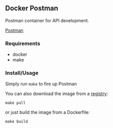 Docker Postman
--

Postman container for API development.

[Postman](https://www.getpostman.com/)

### Requirements

* docker
* make

### Install/Usage

Simply run `make` to fire up Postman

You can also download the image from a [registry](https://hub.docker.com/r/uridium/postman/):

    make pull

or just build the image from a Dockerfile:

    make build

